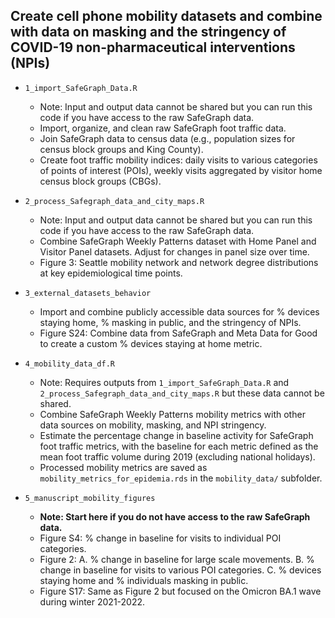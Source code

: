 ## Create cell phone mobility datasets and combine with data on masking and the stringency of COVID-19 non-pharmaceutical interventions (NPIs)

* `1_import_SafeGraph_Data.R`
    *   Note: Input and output data cannot be shared but you can run this code if you have access to the raw SafeGraph data.
    *   Import, organize, and clean raw SafeGraph foot traffic data.
    *   Join SafeGraph data to census data (e.g., population sizes for census block groups and King County).
    *   Create foot traffic mobility indices: daily visits to various categories of points of interest (POIs), weekly visits aggregated by visitor home census block groups (CBGs).
    
* `2_process_Safegraph_data_and_city_maps.R`
    *   Note: Input and output data cannot be shared but you can run this code if you have access to the raw SafeGraph data.
    *   Combine SafeGraph Weekly Patterns dataset with Home Panel and Visitor Panel datasets. Adjust for changes in panel size over time.
    *   Figure 3: Seattle mobility network and network degree distributions at key epidemiological time points.
    
* `3_external_datasets_behavior`
    *   Import and combine publicly accessible data sources for % devices staying home, % masking in public, and the stringency of NPIs.
    *   Figure S24: Combine data from SafeGraph and Meta Data for Good to create a custom % devices staying at home metric.

* `4_mobility_data_df.R`
    *   Note: Requires outputs from `1_import_SafeGraph_Data.R` and `2_process_Safegraph_data_and_city_maps.R` but these data cannot be shared.
    *   Combine SafeGraph Weekly Patterns mobility metrics with other data sources on mobility, masking, and NPI stringency.
    *   Estimate the percentage change in baseline activity for SafeGraph foot traffic metrics, with the baseline for each metric defined as the mean foot traffic volume during 2019 (excluding national holidays).
    *   Processed mobility metrics are saved as `mobility_metrics_for_epidemia.rds` in the `mobility_data/` subfolder.

* `5_manuscript_mobility_figures`
    *   **Note: Start here if you do not have access to the raw SafeGraph data.**
    *   Figure S4: % change in baseline for visits to individual POI categories.
    *   Figure 2: A. % change in baseline for large scale movements. B. % change in baseline for visits to various POI categories. C. % devices staying home and % individuals masking in public.
    *   Figure S17: Same as Figure 2 but focused on the Omicron BA.1 wave during winter 2021-2022.

